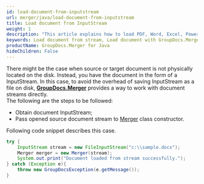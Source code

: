 ```yaml
---
id: load-document-from-inputstream
url: merger/java/load-document-from-inputstream
title: Load document from InputStream
weight: 1
description: "This article explains how to load PDF, Word, Excel, PowerPoint documents from stream when using GroupDocs.Merger for Java."
keywords: Load document from stream, Load document with GroupDocs.Merger
productName: GroupDocs.Merger for Java
hideChildren: False
---
```

There might be the case when source or target document is not physically located on the disk. Instead, you have the document in the form of a InputStream. In this case, to avoid the overhead of saving InputStream as a file on disk, [**GroupDocs.Merger**](https://products.groupdocs.com/merger/java) provides a way to work with document streams directly.   
The following are the steps to be followed:

*   Obtain document InputStream; 
*   Pass opened source document stream to [Merger](https://apireference.groupdocs.com/java/merger/com.groupdocs.merger/Merger) class constructor.

Following code snippet describes this case.

```java
try {
    InputStream stream = new FileInputStream("c:\\sample.docx");
    Merger merger = new Merger(stream);
    System.out.print("Document loaded from stream successfully.");
} catch (Exception e){
    throw new GroupDocsException(e.getMessage());
}
 
```
